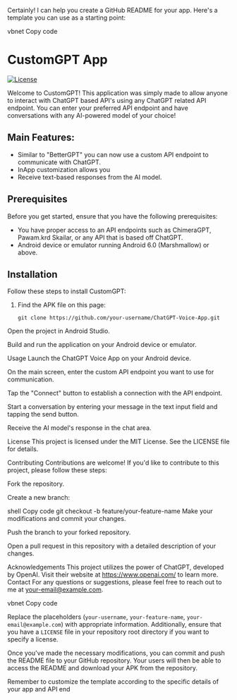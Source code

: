 
Certainly! I can help you create a GitHub README for your app. Here's a template you can use as a starting point:

vbnet
Copy code
# CustomGPT App

[![License](https://img.shields.io/badge/License-MIT-blue.svg)](https://opensource.org/licenses/MIT)

Welcome to CustomGPT! This application was simply made to allow anyone to interact with ChatGPT based API's using any ChatGPT related API endpoint. You can enter your preferred API endpoint and have conversations with any AI-powered model of your choice!

## Main Features:

- Similar to "BetterGPT" you can now use a custom API endpoint to communicate with ChatGPT.
- InApp customization allows you 
- Receive text-based responses from the AI model.

## Prerequisites

Before you get started, ensure that you have the following prerequisites:

- You have proper access to an API endpoints such as ChimeraGPT, Pawam.krd Skailar, or any API that is based off ChatGPT. 
- Android device or emulator running Android 6.0 (Marshmallow) or above.

## Installation

Follow these steps to install CustomGPT:

1. Find the APK file on this page:

   ```shell
   git clone https://github.com/your-username/ChatGPT-Voice-App.git
Open the project in Android Studio.

Build and run the application on your Android device or emulator.

Usage
Launch the ChatGPT Voice App on your Android device.

On the main screen, enter the custom API endpoint you want to use for communication.

Tap the "Connect" button to establish a connection with the API endpoint.

Start a conversation by entering your message in the text input field and tapping the send button.

Receive the AI model's response in the chat area.

License
This project is licensed under the MIT License. See the LICENSE file for details.

Contributing
Contributions are welcome! If you'd like to contribute to this project, please follow these steps:

Fork the repository.

Create a new branch:

shell
Copy code
git checkout -b feature/your-feature-name
Make your modifications and commit your changes.

Push the branch to your forked repository.

Open a pull request in this repository with a detailed description of your changes.

Acknowledgements
This project utilizes the power of ChatGPT, developed by OpenAI. Visit their website at https://www.openai.com/ to learn more.
Contact
For any questions or suggestions, please feel free to reach out to me at your-email@example.com.

vbnet
Copy code

Replace the placeholders (`your-username`, `your-feature-name`, `your-email@example.com`) with appropriate information. Additionally, ensure that you have a `LICENSE` file in your repository root directory if you want to specify a license.

Once you've made the necessary modifications, you can commit and push the README file to your GitHub repository. Your users will then be able to access the README and download your APK from the repository.

Remember to customize the template according to the specific details of your app and API end
